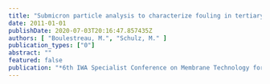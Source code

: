 ```yaml
---
title: "Submicron particle analysis to characterize fouling in tertiary membrane filtration"
date: 2011-01-01
publishDate: 2020-07-03T20:16:47.857435Z
authors: [ "Boulestreau, M.", "Schulz, M." ]
publication_types: ["0"]
abstract: ""
featured: false
publication: "*6th IWA Specialist Conference on Membrane Technology for Water and Wastewater Treatment*"
---
```


